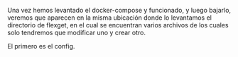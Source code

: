 Una vez hemos levantado el docker-compose y funcionado, y luego bajarlo, veremos que aparecen en la misma ubicación donde lo levantamos el directorio de flexget, en el cual se encuentran varios archivos de los cuales solo tendremos que modificar uno y crear otro. 

El primero es el config.
